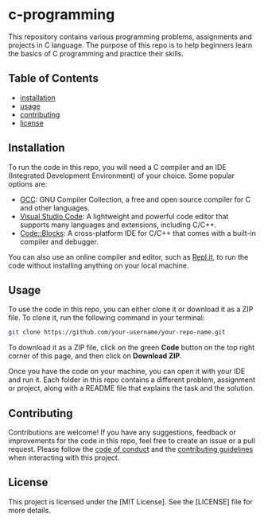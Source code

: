 # c-programming

This repository contains various programming problems, assignments and projects in C language. The purpose of this repo is to help beginners learn the basics of C programming and practice their skills.

## Table of Contents

- [installation](#installation)
- [usage](#usage)
- [contributing](#contributing)
- [license](#license)

## Installation

To run the code in this repo, you will need a C compiler and an IDE (Integrated Development Environment) of your choice. Some popular options are:

- [GCC](^1^): GNU Compiler Collection, a free and open source compiler for C and other languages.
- [Visual Studio Code](^2^): A lightweight and powerful code editor that supports many languages and extensions, including C/C++.
- [Code::Blocks](^3^): A cross-platform IDE for C/C++ that comes with a built-in compiler and debugger.

You can also use an online compiler and editor, such as [Repl.it](^4^), to run the code without installing anything on your local machine.

## Usage

To use the code in this repo, you can either clone it or download it as a ZIP file. To clone it, run the following command in your terminal:

```bash
git clone https://github.com/your-username/your-repo-name.git
```

To download it as a ZIP file, click on the green **Code** button on the top right corner of this page, and then click on **Download ZIP**.

Once you have the code on your machine, you can open it with your IDE and run it. Each folder in this repo contains a different problem, assignment or project, along with a README file that explains the task and the solution.

## Contributing

Contributions are welcome! If you have any suggestions, feedback or improvements for the code in this repo, feel free to create an issue or a pull request. Please follow the [code of conduct](^5^) and the [contributing guidelines](^6^) when interacting with this project.

## License

This project is licensed under the [MIT License]. See the [LICENSE] file for more details.
